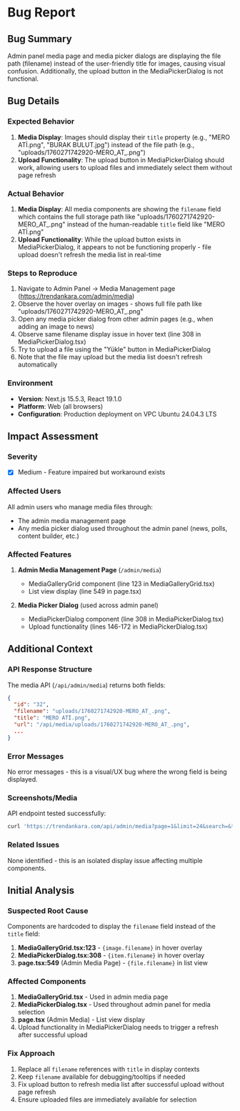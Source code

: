 # Bug Report

## Bug Summary
Admin panel media page and media picker dialogs are displaying the file path (filename) instead of the user-friendly title for images, causing visual confusion. Additionally, the upload button in the MediaPickerDialog is not functional.

## Bug Details

### Expected Behavior
1. **Media Display**: Images should display their `title` property (e.g., "MERO ATİ.png", "BURAK BULUT.jpg") instead of the file path (e.g., "uploads/1760271742920-MERO_AT_.png")
2. **Upload Functionality**: The upload button in MediaPickerDialog should work, allowing users to upload files and immediately select them without page refresh

### Actual Behavior
1. **Media Display**: All media components are showing the `filename` field which contains the full storage path like "uploads/1760271742920-MERO_AT_.png" instead of the human-readable `title` field like "MERO ATİ.png"
2. **Upload Functionality**: While the upload button exists in MediaPickerDialog, it appears to not be functioning properly - file upload doesn't refresh the media list in real-time

### Steps to Reproduce
1. Navigate to Admin Panel → Media Management page (https://trendankara.com/admin/media)
2. Observe the hover overlay on images - shows full file path like "uploads/1760271742920-MERO_AT_.png"
3. Open any media picker dialog from other admin pages (e.g., when adding an image to news)
4. Observe same filename display issue in hover text (line 308 in MediaPickerDialog.tsx)
5. Try to upload a file using the "Yükle" button in MediaPickerDialog
6. Note that the file may upload but the media list doesn't refresh automatically

### Environment
- **Version**: Next.js 15.5.3, React 19.1.0
- **Platform**: Web (all browsers)
- **Configuration**: Production deployment on VPC Ubuntu 24.04.3 LTS

## Impact Assessment

### Severity
- [x] Medium - Feature impaired but workaround exists

### Affected Users
All admin users who manage media files through:
- The admin media management page
- Any media picker dialog used throughout the admin panel (news, polls, content builder, etc.)

### Affected Features
1. **Admin Media Management Page** (`/admin/media`)
   - MediaGalleryGrid component (line 123 in MediaGalleryGrid.tsx)
   - List view display (line 549 in page.tsx)

2. **Media Picker Dialog** (used across admin panel)
   - MediaPickerDialog component (line 308 in MediaPickerDialog.tsx)
   - Upload functionality (lines 146-172 in MediaPickerDialog.tsx)

## Additional Context

### API Response Structure
The media API (`/api/admin/media`) returns both fields:
```json
{
  "id": "32",
  "filename": "uploads/1760271742920-MERO_AT_.png",
  "title": "MERO ATİ.png",
  "url": "/api/media/uploads/1760271742920-MERO_AT_.png",
  ...
}
```

### Error Messages
No error messages - this is a visual/UX bug where the wrong field is being displayed.

### Screenshots/Media
API endpoint tested successfully:
```bash
curl 'https://trendankara.com/api/admin/media?page=1&limit=24&search=&type=all&sort=newest&orphaned=false'
```

### Related Issues
None identified - this is an isolated display issue affecting multiple components.

## Initial Analysis

### Suspected Root Cause
Components are hardcoded to display the `filename` field instead of the `title` field:
1. **MediaGalleryGrid.tsx:123** - `{image.filename}` in hover overlay
2. **MediaPickerDialog.tsx:308** - `{item.filename}` in hover overlay
3. **page.tsx:549** (Admin Media Page) - `{file.filename}` in list view

### Affected Components
1. **MediaGalleryGrid.tsx** - Used in admin media page
2. **MediaPickerDialog.tsx** - Used throughout admin panel for media selection
3. **page.tsx** (Admin Media) - List view display
4. Upload functionality in MediaPickerDialog needs to trigger a refresh after successful upload

### Fix Approach
1. Replace all `filename` references with `title` in display contexts
2. Keep `filename` available for debugging/tooltips if needed
3. Fix upload button to refresh media list after successful upload without page refresh
4. Ensure uploaded files are immediately available for selection
